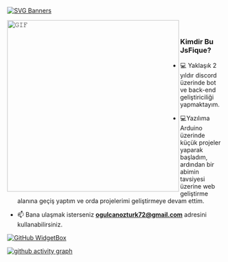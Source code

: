 [![SVG Banners](https://svg-banners.vercel.app/api?type=origin&text1=Merhaba%20👋%20Ben%20JSFİQUE&width=1200&height=300)](https://github.com/ogulcan-dev)



<a target="_blank"><img align="left" height="400" width="400" alt="𝙶𝙸𝙵" src="https://github.com/JayantGoel001/JayantGoel001/blob/master/GIF/github.gif"></a>
<br/>

### Kimdir Bu JsFique?
- :computer: Yaklaşık 2 yıldır discord üzerinde bot ve back-end geliştiriciliği yapmaktayım.
- :computer:Yazılıma Arduino üzerinde küçük projeler yaparak başladım, ardından bir abimin tavsiyesi üzerine web geliştirme alanına geçiş yaptım ve orda projelerimi geliştirmeye devam ettim.

- 📫 Bana ulaşmak isterseniz **ogulcanozturk72@gmail.com** adresini kullanabilirsiniz. 
 
[![GitHub WidgetBox](https://github-widgetbox.vercel.app/api/profile?username=ogulcan-dev&data=followers,repositories,commits&theme=nautilus)](https://github.com/Jurredr/github-widgetbox)
 
 [![ github activity graph](https://github-readme-activity-graph.cyclic.app/graph?username=ogulcan-dev&theme=dracula)](https://github.com/ashutosh00710/github-readme-activity-graph)
</div>
